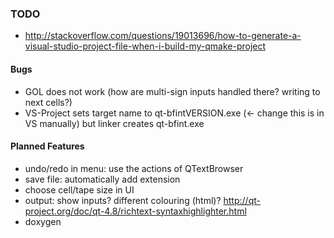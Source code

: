 ### TODO
- http://stackoverflow.com/questions/19013696/how-to-generate-a-visual-studio-project-file-when-i-build-my-qmake-project

#### Bugs
- GOL does not work (how are multi-sign inputs handled there? writing to next cells?)
- VS-Project sets target name to qt-bfintVERSION.exe (<- change this is in VS manually) but linker creates qt-bfint.exe

#### Planned Features
- undo/redo in menu: use the actions of QTextBrowser
- save file: automatically add extension
- choose cell/tape size in UI
- output: show inputs? different colouring (html)? http://qt-project.org/doc/qt-4.8/richtext-syntaxhighlighter.html
- doxygen

